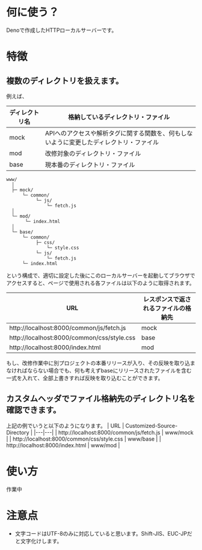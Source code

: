 # 何に使う？

Denoで作成したHTTPローカルサーバーです。

# 特徴

## 複数のディレクトリを扱えます。
例えば、

| ディレクトリ名 | 格納しているディレクトリ・ファイル |
|---|---|
| mock | APIへのアクセスや解析タグに関する関数を、何もしないように変更したディレクトリ・ファイル |
| mod | 改修対象のディレクトリ・ファイル |
| base | 現本番のディレクトリ・ファイル |
```
www/
  │ 
  ├─ mock/
      └─ common/
           └─ js/
               └─ fetch.js
  │ 
  └─ mod/
       └─ index.html
  │ 
  └─ base/
      └─ common/
           ├─ css/
               └─ style.css
           └─ js/
               └─ fetch.js
      └─ index.html
```
という構成で、適切に設定した後にこのローカルサーバーを起動してブラウザでアクセスすると、ページで使用される各ファイルは以下のように取得されます。

| URL | レスポンスで返されるファイルの格納先 |
|---|---|
| http://localhost:8000/common/js/fetch.js | mock |
| http://localhost:8000/common/css/style.css | base |
| http://localhost:8000/index.html | mod |

もし、改修作業中に別プロジェクトの本番リリースが入り、その反映を取り込まなければならない場合でも、何も考えずbaseにリリースされたファイルを含む一式を入れて、全部上書きすれば反映を取り込むことができます。

## カスタムヘッダでファイル格納先のディレクトリ名を確認できます。

上記の例でいうと以下のようになります。
| URL | Customized-Source-Directory |
|---|---|
| http://localhost:8000/common/js/fetch.js | www/mock |
| http://localhost:8000/common/css/style.css | www/base |
| http://localhost:8000/index.html | www/mod |

# 使い方

作業中

# 注意点

- 文字コードはUTF-8のみに対応していると思います。Shift-JIS、EUC-JPだと文字化けします。
